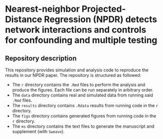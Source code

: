 # Nearest-neighbor Projected-Distance Regression (NPDR) detects network interactions and controls for confounding and multiple testing

## Repository description

This repository provides simulation and analysis code to reproduce the results in our NPDR paper.
The repository is structured as followed:

- The `r` directory contains the `.Rmd` files to perform the analysis and produce the figures. Each file can be run separately in arbitrary order.
- The `data` directory contains real and simulated data from running said `.Rmd` files.
- The `results` directory contains `.Rdata` results from running code in the `r` directory.
- The `figs` directory contains generated figures from running code in the `r` directory.
- The `ms` directory contains the text files to generate the manuscript and supplement (with `Sweave`).

